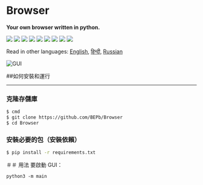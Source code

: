 # Browser
<b> Your own browser written in python.</b>
<p>
  <img  src="https://img.shields.io/github/stars/BEPb/Browser" />
  <img src="https://img.shields.io/github/contributors/BEPb/Browser" />
  <img src="https://img.shields.io/github/last-commit/BEPb/Browser" />
  <img src="https://visitor-badge.laobi.icu/badge?page_id=BEPb.Browser" />
  <img src="https://img.shields.io/github/languages/count/BEPb/Browser" />
  <img src="https://img.shields.io/github/languages/top/BEPb/Browser" />

  <img src="https://img.shields.io/badge/license-MIT-blue.svg?color=f64152" />
  <img  src="https://img.shields.io/github/issues/BEPb/Browser" />
  <img  src="https://img.shields.io/github/issues-pr/BEPb/Browser" />
</p>



Read in other languages: [English](README.md), [हिन्दी](README.hindi.md), [Russian](README.ru.md)



![GUI](images/Notepad.gif)


##如何安裝和運行
____
### 克隆存儲庫
 
```sh
$ cmd
$ git clone https://github.com/BEPb/Browser
$ cd Browser
```
 
### 安裝必要的包（安裝依賴）
```sh
$ pip install -r requirements.txt
```

＃＃ 用法
要啟動 GUI：
```
python3 -m main
```



